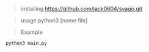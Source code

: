 > installing
   https://github.com/jack0604/svago.git

> usage
    python3 [nome file]

>Example

    python3 main.py
